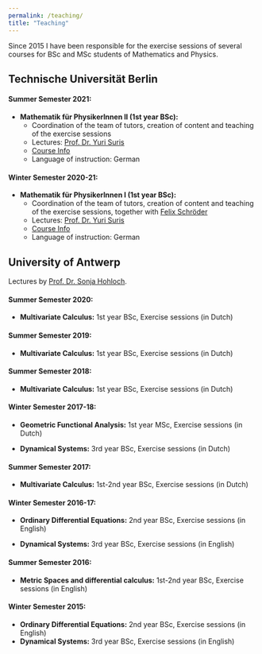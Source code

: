 ```yaml
---
permalink: /teaching/
title: "Teaching"
---
```


Since 2015 I have been responsible for the exercise sessions of several courses for BSc and MSc students of Mathematics and Physics. 



## Technische Universität Berlin

#### Summer Semester 2021:

* **Mathematik für PhysikerInnen II (1st year BSc):**
  * Coordination of the team of tutors, creation of content and teaching of the exercise sessions
  * Lectures: [Prof. Dr. Yuri Suris](http://page.math.tu-berlin.de/~suris/)
  * [Course Info](https://isis.tu-berlin.de/course/view.php?id=24244)
  * Language of instruction: German

#### Winter Semester 2020-21:

* **Mathematik für PhysikerInnen I (1st year BSc):**
  * Coordination of the team of tutors, creation of content and teaching of the exercise sessions, together with [Felix Schröder](http://page.math.tu-berlin.de/~fschroed/)
  * Lectures: [Prof. Dr. Yuri Suris](http://page.math.tu-berlin.de/~suris/)
  * [Course Info](https://isis.tu-berlin.de/course/view.php?id=22229)
  * Language of instruction: German



## University of Antwerp

Lectures by [Prof. Dr. Sonja Hohloch](https://www.uantwerpen.be/en/staff/sonja-hohloch/).

#### Summer Semester 2020:

* **Multivariate Calculus:** 1st year BSc, Exercise sessions (in Dutch)

#### Summer Semester 2019:

* **Multivariate Calculus:** 1st year BSc, Exercise sessions (in Dutch)

#### Summer Semester 2018:

* **Multivariate Calculus:** 1st year BSc, Exercise sessions (in Dutch)

#### Winter Semester 2017-18:

* **Geometric Functional Analysis:** 1st year MSc, Exercise sessions (in Dutch)

* **Dynamical Systems:** 3rd year BSc, Exercise sessions (in Dutch)

#### Summer Semester 2017:

* **Multivariate Calculus:** 1st-2nd year BSc, Exercise sessions (in Dutch)

#### Winter Semester 2016-17:

* **Ordinary Differential Equations:** 2nd year BSc, Exercise sessions (in English)

* **Dynamical Systems:** 3rd year BSc, Exercise sessions (in English)

#### Summer Semester 2016:

* **Metric Spaces and differential calculus:** 1st-2nd year BSc, Exercise sessions (in English)

#### Winter Semester 2015:

* **Ordinary Differential Equations:** 2nd year BSc, Exercise sessions (in English)
* **Dynamical Systems:** 3rd year BSc, Exercise sessions (in English)